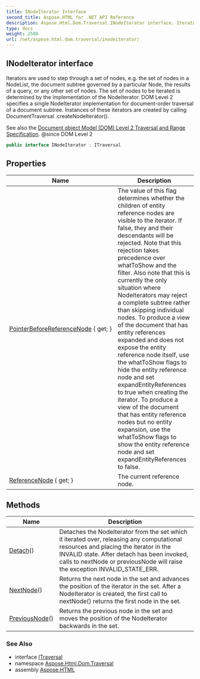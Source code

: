 ```yaml
---
title: INodeIterator Interface
second_title: Aspose.HTML for .NET API Reference
description: Aspose.Html.Dom.Traversal.INodeIterator interface. Iterators are used to step through a set of nodes e.g. the set of nodes in a NodeList the document subtree governed by a particular Node the results of a query or any other set of nodes. The set of nodes to be iterated is determined by the implementation of the NodeIterator. DOM Level 2 specifies a single NodeIterator implementation for document-order traversal of a document subtree. Instances of these iterators are created by calling DocumentTraversal .createNodeIterator
type: docs
weight: 2500
url: /net/aspose.html.dom.traversal/inodeiterator/
---
```

## INodeIterator interface

Iterators are used to step through a set of nodes, e.g. the set of nodes in a NodeList, the document subtree governed by a particular Node, the results of a query, or any other set of nodes. The set of nodes to be iterated is determined by the implementation of the NodeIterator. DOM Level 2 specifies a single NodeIterator implementation for document-order traversal of a document subtree. Instances of these iterators are created by calling DocumentTraversal .createNodeIterator().

See also the [Document object Model (DOM) Level 2 Traversal and Range Specification](http://www.w3.org/TR/2000/REC-DOM-Level-2-Traversal-Range-20001113). @since DOM Level 2

```csharp
public interface INodeIterator : ITraversal
```

## Properties

| Name | Description |
| --- | --- |
| [PointerBeforeReferenceNode](../../aspose.html.dom.traversal/inodeiterator/pointerbeforereferencenode/) { get; } | The value of this flag determines whether the children of entity reference nodes are visible to the iterator. If false, they and their descendants will be rejected. Note that this rejection takes precedence over whatToShow and the filter. Also note that this is currently the only situation where NodeIterators may reject a complete subtree rather than skipping individual nodes. To produce a view of the document that has entity references expanded and does not expose the entity reference node itself, use the whatToShow flags to hide the entity reference node and set expandEntityReferences to true when creating the iterator. To produce a view of the document that has entity reference nodes but no entity expansion, use the whatToShow flags to show the entity reference node and set expandEntityReferences to false. |
| [ReferenceNode](../../aspose.html.dom.traversal/inodeiterator/referencenode/) { get; } | The current reference node. |

## Methods

| Name | Description |
| --- | --- |
| [Detach](../../aspose.html.dom.traversal/inodeiterator/detach/)() | Detaches the NodeIterator from the set which it iterated over, releasing any computational resources and placing the iterator in the INVALID state. After detach has been invoked, calls to nextNode or previousNode will raise the exception INVALID_STATE_ERR. |
| [NextNode](../../aspose.html.dom.traversal/inodeiterator/nextnode/)() | Returns the next node in the set and advances the position of the iterator in the set. After a NodeIterator is created, the first call to nextNode() returns the first node in the set. |
| [PreviousNode](../../aspose.html.dom.traversal/inodeiterator/previousnode/)() | Returns the previous node in the set and moves the position of the NodeIterator backwards in the set. |

### See Also

* interface [ITraversal](../itraversal/)
* namespace [Aspose.Html.Dom.Traversal](../../aspose.html.dom.traversal/)
* assembly [Aspose.HTML](../../)
